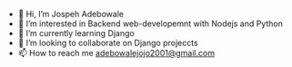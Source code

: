 - 👋 Hi, I’m Jospeh Adebowale
- 👀 I’m interested in Backend web-developemnt with Nodejs and Python
- 🌱 I’m currently learning Django 
- 💞️ I’m looking to collaborate on Django projeccts
- 📫 How to reach me adebowalejojo2001@gmail.com

<!---
Joseph455/Joseph455 is a ✨ special ✨ repository because its `README.md` (this file) appears on your GitHub profile.
You can click the Preview link to take a look at your changes.
--->

